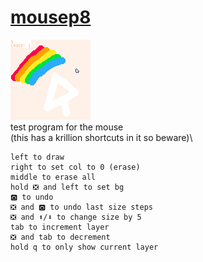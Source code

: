 # [mousep8](https://binglecringle180.github.io/mousep8/)
![label](label.png "label")\
test program for the mouse\
(this has a krillion shortcuts in it so beware)\
```
left to draw
right to set col to 0 (erase)
middle to erase all
hold ❎ and left to set bg
🅾️ to undo
❎ and 🅾️ to undo last size steps
❎ and ⬆️/⬇️ to change size by 5
tab to increment layer
❎ and tab to decrement
hold q to only show current layer
```